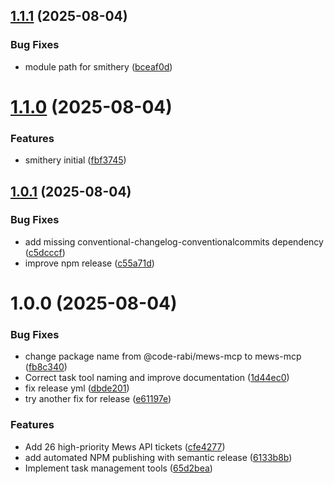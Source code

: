 ## [1.1.1](https://github.com/code-rabi/mews-mcp/compare/v1.1.0...v1.1.1) (2025-08-04)


### Bug Fixes

* module path for smithery ([bceaf0d](https://github.com/code-rabi/mews-mcp/commit/bceaf0da39230bf0cb75b9c48ad59ed8922d38e3))

# [1.1.0](https://github.com/code-rabi/mews-mcp/compare/v1.0.1...v1.1.0) (2025-08-04)


### Features

* smithery initial ([fbf3745](https://github.com/code-rabi/mews-mcp/commit/fbf37453039b7a284836017cf680dc60089e1663))

## [1.0.1](https://github.com/code-rabi/mews-mcp/compare/v1.0.0...v1.0.1) (2025-08-04)


### Bug Fixes

* add missing conventional-changelog-conventionalcommits dependency ([c5dcccf](https://github.com/code-rabi/mews-mcp/commit/c5dcccf7074af8f2c7457bf43a135a16c6549569))
* improve npm release ([c55a71d](https://github.com/code-rabi/mews-mcp/commit/c55a71df36800a6f7e4f044e83b71997711f0a5f))

# 1.0.0 (2025-08-04)


### Bug Fixes

* change package name from @code-rabi/mews-mcp to mews-mcp ([fb8c340](https://github.com/code-rabi/mews-mcp/commit/fb8c340396da1c78e7d28a7385bba905f27b1560))
* Correct task tool naming and improve documentation ([1d44ec0](https://github.com/code-rabi/mews-mcp/commit/1d44ec08544d4755f5518f180ac826e40b0c87aa))
* fix release yml ([dbde201](https://github.com/code-rabi/mews-mcp/commit/dbde2018b6008a545fe105a1d07b6e1f9858ac9a))
* try another fix for release ([e61197e](https://github.com/code-rabi/mews-mcp/commit/e61197e2cb627c50ba4c482a5c8c643222cc6c89))


### Features

* Add 26 high-priority Mews API tickets ([cfe4277](https://github.com/code-rabi/mews-mcp/commit/cfe427706902f430ad0ab62464d37f2e0df861d2))
* add automated NPM publishing with semantic release ([6133b8b](https://github.com/code-rabi/mews-mcp/commit/6133b8b29e355ec263f605b3b47cd05ffbc7e52c))
* Implement task management tools ([65d2bea](https://github.com/code-rabi/mews-mcp/commit/65d2beacf28147a2bc5abe68b6a45bf276af2c1f))
